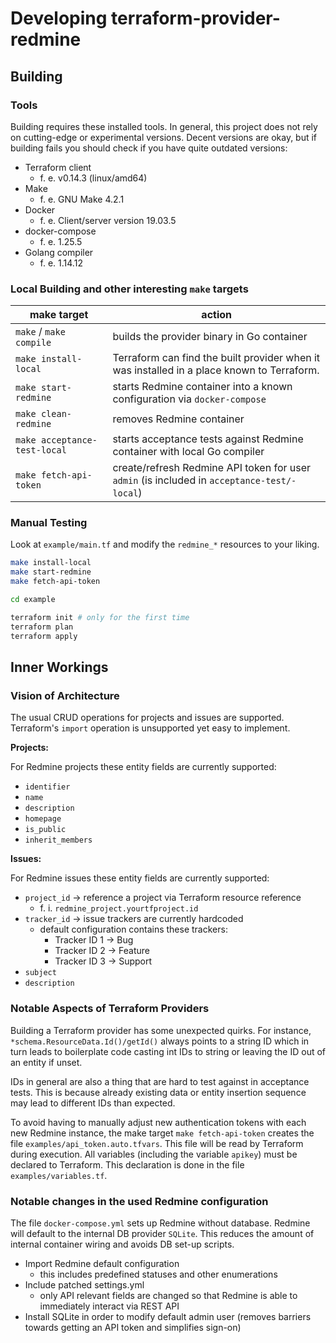 # Developing terraform-provider-redmine

## Building

### Tools

Building requires these installed tools. In general, this project does not rely on cutting-edge or experimental versions. Decent versions are okay, but if building fails you should check if you have quite outdated versions:

- Terraform client
   - f. e. v0.14.3 (linux/amd64)
- Make
   - f. e. GNU Make 4.2.1
- Docker
   - f. e. Client/server version 19.03.5
- docker-compose
   - f. e. 1.25.5
- Golang compiler
   - f. e. 1.14.12

### Local Building and other interesting `make` targets

make target | action
------------|-------
`make` / `make compile` | builds the provider binary in Go container
`make install-local` | Terraform can find the built provider when it was installed in a place known to Terraform.
`make start-redmine` | starts Redmine container into a known configuration via `docker-compose`
`make clean-redmine` | removes Redmine container
`make acceptance-test-local` | starts acceptance tests against Redmine container with local Go compiler
`make fetch-api-token` | create/refresh Redmine API token for user `admin` (is included in `acceptance-test/-local`) 

### Manual Testing

Look at `example/main.tf` and modify the `redmine_*` resources to your liking. 

```bash
make install-local
make start-redmine
make fetch-api-token

cd example

terraform init # only for the first time
terraform plan
terraform apply
```

## Inner Workings

### Vision of Architecture 

The usual CRUD operations for projects and issues are supported. Terraform's `import` operation is unsupported yet easy to implement.

**Projects:**

For Redmine projects these entity fields are currently supported:

- `identifier`
- `name`
- `description`
- `homepage`
- `is_public`
- `inherit_members`

**Issues:**

For Redmine issues these entity fields are currently supported:

- `project_id` -> reference a project via Terraform resource reference
    - f. i. `redmine_project.yourtfproject.id`
- `tracker_id` -> issue trackers are currently hardcoded 
   - default configuration contains these trackers:
      - Tracker ID 1 -> Bug
      - Tracker ID 2 -> Feature
      - Tracker ID 3 -> Support
- `subject`
- `description`

### Notable Aspects of Terraform Providers

Building a Terraform provider has some unexpected quirks. For instance, `*schema.ResourceData.Id()/getId()` always points to a string ID which in turn leads to boilerplate code casting int IDs to string or leaving the ID out of an entity if unset.

IDs in general are also a thing that are hard to test against in acceptance tests. This is because already existing data or entity insertion sequence may lead to different IDs than expected.

To avoid having to manually adjust new authentication tokens with each new Redmine instance, the make target `make fetch-api-token` creates the file `examples/api_token.auto.tfvars`. This file will be read by Terraform during execution. All variables (including the variable `apikey`) must be declared to Terraform. This declaration is done in the file `examples/variables.tf`.

### Notable changes in the used Redmine configuration

The file `docker-compose.yml` sets up Redmine without database. Redmine will default to the internal DB provider `SQLite`. This reduces the amount of internal container wiring and avoids DB set-up scripts.

- Import Redmine default configuration
    - this includes predefined statuses and other enumerations
- Include patched settings.yml
    - only API relevant fields are changed so that Redmine is able to immediately interact via REST API
- Install SQLite in order to modify default admin user (removes barriers towards getting an API token and simplifies sign-on) 